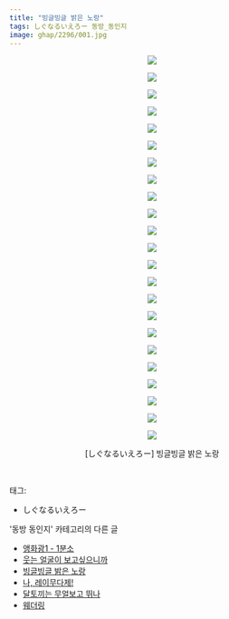```yaml
---
title: "빙글빙글 밝은 노랑"
tags: しぐなるいえろー 동방_동인지
image: ghap/2296/001.jpg
---
```

<div class="article">
<p style="text-align: center; clear: none; float: none;"><img src="{{ site.nasurl }}/ghap/2296/001.jpg"/></p>
<p style="text-align: center; clear: none; float: none;"><img src="{{ site.nasurl }}/ghap/2296/002.jpg"/></p>
<p style="text-align: center; clear: none; float: none;"><img src="{{ site.nasurl }}/ghap/2296/003.jpg"/></p>
<p style="text-align: center; clear: none; float: none;"><img src="{{ site.nasurl }}/ghap/2296/004.jpg"/></p>
<p style="text-align: center; clear: none; float: none;"><img src="{{ site.nasurl }}/ghap/2296/005.jpg"/></p>
<p style="text-align: center; clear: none; float: none;"><img src="{{ site.nasurl }}/ghap/2296/006.jpg"/></p>
<p style="text-align: center; clear: none; float: none;"><img src="{{ site.nasurl }}/ghap/2296/007.jpg"/></p>
<p style="text-align: center; clear: none; float: none;"><img src="{{ site.nasurl }}/ghap/2296/008.jpg"/></p>
<p style="text-align: center; clear: none; float: none;"><img src="{{ site.nasurl }}/ghap/2296/009.jpg"/></p>
<p style="text-align: center; clear: none; float: none;"><img src="{{ site.nasurl }}/ghap/2296/010.jpg"/></p>
<p style="text-align: center; clear: none; float: none;"><img src="{{ site.nasurl }}/ghap/2296/011.jpg"/></p>
<p style="text-align: center; clear: none; float: none;"><img src="{{ site.nasurl }}/ghap/2296/012.jpg"/></p>
<p style="text-align: center; clear: none; float: none;"><img src="{{ site.nasurl }}/ghap/2296/013.jpg"/></p>
<p style="text-align: center; clear: none; float: none;"><img src="{{ site.nasurl }}/ghap/2296/014.jpg"/></p>
<p style="text-align: center; clear: none; float: none;"><img src="{{ site.nasurl }}/ghap/2296/015.jpg"/></p>
<p style="text-align: center; clear: none; float: none;"><img src="{{ site.nasurl }}/ghap/2296/016.jpg"/></p>
<p style="text-align: center; clear: none; float: none;"><img src="{{ site.nasurl }}/ghap/2296/017.jpg"/></p>
<p style="text-align: center; clear: none; float: none;"><img src="{{ site.nasurl }}/ghap/2296/018.jpg"/></p>
<p style="text-align: center; clear: none; float: none;"><img src="{{ site.nasurl }}/ghap/2296/019.jpg"/></p>
<p style="text-align: center; clear: none; float: none;"><img src="{{ site.nasurl }}/ghap/2296/020.jpg"/></p>
<p style="text-align: center; clear: none; float: none;"><img src="{{ site.nasurl }}/ghap/2296/021.jpg"/></p>
<p style="text-align: center; clear: none; float: none;"><img src="{{ site.nasurl }}/ghap/2296/022.jpg"/></p>
<p style="text-align: center; clear: none; float: none;"><img src="{{ site.nasurl }}/ghap/2296/023.jpg"/></p>
<p style="text-align: center; clear: none; float: none;">[しぐなるいえろー] 빙글빙글 밝은 노랑</p>
<p><br/></p>
</div><div class="tagTrail">
<p>태그: </p>
<ul>
<li>しぐなるいえろー</li>
</ul>
</div><div class="another">
<p>'동방 동인지' 카테고리의 다른 글</p>
<ul>
<li><a href="/2016-09-23-ghap_2298">앵화광1 - 1분소</a></li>
<li><a href="/2016-09-23-ghap_2297">웃는 얼굴이 보고싶으니까</a></li>
<li><a href="/2016-09-23-ghap_2296">빙글빙글 밝은 노랑</a></li>
<li><a href="/2016-09-23-ghap_2295">나, 레이무다제!</a></li>
<li><a href="/2016-09-23-ghap_2294">달토끼는 무얼보고 뛰나</a></li>
<li><a href="/2016-09-23-ghap_2293">웨더링</a></li>
</ul>
</div><div class="cb_module cb_fluid">
<div class="cb_wrt cb_profile">
</div><!-- commentList close -->
</div>